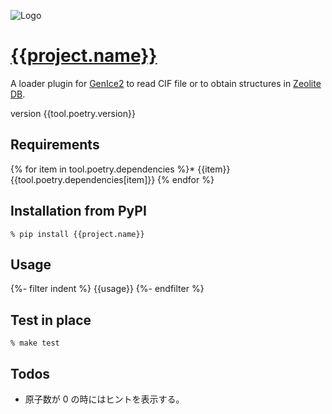![Logo]({{tool.genice.urls.logo}})

# [{{project.name}}]({{project.urls.Homepage}})

A loader plugin for [GenIce2]({{tool.genice.urls.repository}}) to read CIF file or to obtain structures in [Zeolite DB](https://www.iza-structure.org/databases/).

version {{tool.poetry.version}}

## Requirements

{% for item in tool.poetry.dependencies %}\* {{item}}{{tool.poetry.dependencies[item]}}
{% endfor %}

## Installation from PyPI

```shell
% pip install {{project.name}}
```

## Usage

{%- filter indent %}
{{usage}}
{%- endfilter %}

## Test in place

```shell
% make test
```

## Todos

- 原子数が 0 の時にはヒントを表示する。
